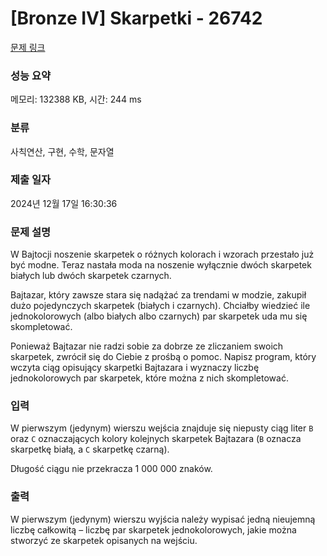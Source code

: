 # [Bronze IV] Skarpetki - 26742 

[문제 링크](https://www.acmicpc.net/problem/26742) 

### 성능 요약

메모리: 132388 KB, 시간: 244 ms

### 분류

사칙연산, 구현, 수학, 문자열

### 제출 일자

2024년 12월 17일 16:30:36

### 문제 설명

<p style="user-select: auto !important;">W Bajtocji noszenie skarpetek o różnych kolorach i wzorach przestało już być modne. Teraz nastała moda na noszenie wyłącznie dwóch skarpetek białych lub dwóch skarpetek czarnych.</p>

<p style="user-select: auto !important;">Bajtazar, który zawsze stara się nadążać za trendami w modzie, zakupił dużo pojedynczych skarpetek (białych i czarnych). Chciałby wiedzieć ile jednokolorowych (albo białych albo czarnych) par skarpetek uda mu się skompletować.</p>

<p style="user-select: auto !important;">Ponieważ Bajtazar nie radzi sobie za dobrze ze zliczaniem swoich skarpetek, zwrócił się do Ciebie z prośbą o pomoc. Napisz program, który wczyta ciąg opisujący skarpetki Bajtazara i wyznaczy liczbę jednokolorowych par skarpetek, które można z nich skompletować.</p>

### 입력 

 <p style="user-select: auto !important;">W pierwszym (jedynym) wierszu wejścia znajduje się niepusty ciąg liter <code style="user-select: auto !important;">B</code> oraz <code style="user-select: auto !important;">C</code> oznaczających kolory kolejnych skarpetek Bajtazara (<code style="user-select: auto !important;">B</code> oznacza skarpetkę białą, a <code style="user-select: auto !important;">C</code> skarpetkę czarną).</p>

<p style="user-select: auto !important;">Długość ciągu nie przekracza 1 000 000 znaków.</p>

### 출력 

 <p style="user-select: auto !important;">W pierwszym (jedynym) wierszu wyjścia należy wypisać jedną nieujemną liczbę całkowitą – liczbę par skarpetek jednokolorowych, jakie można stworzyć ze skarpetek opisanych na wejściu.</p>

